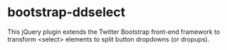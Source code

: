 bootstrap-ddselect
==================

This jQuery plugin extends the Twitter Bootstrap front-end framework to transform &lt;select> elements to split button dropdowns (or dropups).